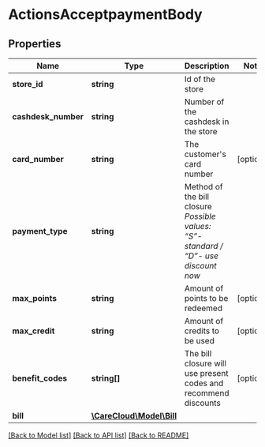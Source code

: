# ActionsAcceptpaymentBody

## Properties
Name | Type | Description | Notes
------------ | ------------- | ------------- | -------------
**store_id** | **string** | Id of the store | 
**cashdesk_number** | **string** | Number of the cashdesk in the store | 
**card_number** | **string** | The customer&#x27;s card number | [optional] 
**payment_type** | **string** | Method of the bill closure *Possible values: “S”-standard / “D”- use discount now* | 
**max_points** | **string** | Amount of points to be redeemed | [optional] 
**max_credit** | **string** | Amount of credits to be used | [optional] 
**benefit_codes** | **string[]** | The bill closure will use present codes and recommend discounts | [optional] 
**bill** | [**\CareCloud\Model\Bill**](Bill.md) |  | 

[[Back to Model list]](../../README.md#documentation-for-models) [[Back to API list]](../../README.md#documentation-for-api-endpoints) [[Back to README]](../../README.md)

